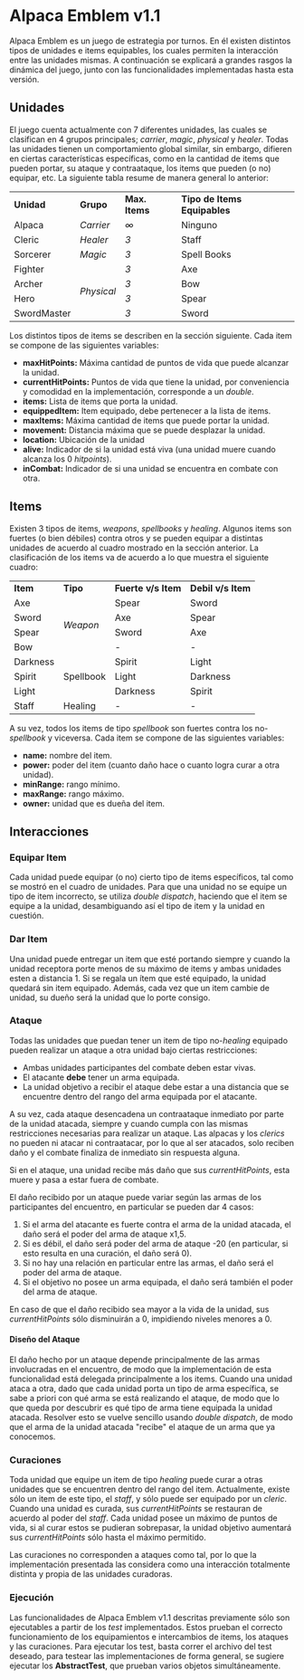 # Alpaca Emblem v1.1

Alpaca Emblem es un juego de estrategia por turnos. En él existen distintos tipos de unidades e items equipables, los cuales permiten la interacción entre las unidades mismas. A continuación se explicará a grandes rasgos la dinámica del juego, junto con las funcionalidades implementadas hasta esta versión.

## Unidades
El juego cuenta actualmente con 7 diferentes unidades, las cuales se clasifican en 4 grupos principales; *carrier*, *magic*, *physical* y *healer*. Todas las unidades tienen un comportamiento global similar, sin embargo, difieren en ciertas características específicas, como en la cantidad de items que pueden portar, su ataque y contraataque, los items que pueden (o no) equipar, etc. La siguiente tabla resume de manera general lo anterior:

<table>
  <tr>
    <td><b> Unidad </b></td>
    <td><b> Grupo </b></td>
    <td><b> Max. Items </b></td>
    <td><b> Tipo de Items Equipables </b></td>
  </tr>
  
  <tr>
    <td> Alpaca </td>
    <td><i> Carrier </i></td>
    <td><i> ∞ </i></td>
    <td> Ninguno </td>
  </tr>
  
  <tr>
    <td> Cleric </td>
    <td><i> Healer </i></td>
    <td><i> 3 </i></td>
    <td> Staff </td>
  </tr>
  
  <tr>
    <td> Sorcerer </td>
    <td><i> Magic </i></td>
    <td><i> 3 </i></td>
    <td> Spell Books </td>
  </tr>
  
  <tr>
    <td> Fighter </td>
    <td rowspan="4" ><i> Physical </i></td>
    <td><i> 3 </i></td>
    <td> Axe </td>
  </tr>
  
  <tr>
    <td> Archer </td>
    <td><i> 3 </i></td>
    <td> Bow </td>
  </tr>
  
  <tr>
    <td> Hero </td>
    <td><i> 3 </i></td>
    <td> Spear </td>
  </tr>
  
  <tr>
    <td> SwordMaster </td>
    <td><i> 3 </i></td>
    <td> Sword </td>
  </tr>
  
</table>

Los distintos tipos de items se describen en la sección siguiente.
Cada item se compone de las siguientes variables:
- **maxHitPoints:** Máxima cantidad de puntos de vida que puede alcanzar la unidad.
- **currentHitPoints:** Puntos de vida que tiene la unidad, por conveniencia y comodidad en la implementación, corresponde a un  *double*.
- **items:** Lista de items que porta la unidad.
- **equippedItem:** Item equipado, debe pertenecer a la lista de items.
- **maxItems:** Máxima cantidad de items que puede portar la unidad.
- **movement:** Distancia máxima que se puede desplazar la unidad.
- **location:** Ubicación de la unidad
- **alive:** Indicador de si la unidad está viva (una unidad muere cuando alcanza los 0 *hitpoints*).
- **inCombat:** Indicador de si una unidad se encuentra en combate con otra.

## Items
Existen 3 tipos de items, *weapons*, *spellbooks* y *healing*. Algunos items son fuertes (o bien débiles) contra otros y se pueden equipar a distintas unidades de acuerdo al cuadro mostrado en la sección anterior. La clasificación de los items va de acuerdo a lo que muestra el siguiente cuadro:

<table>
  <tr>
    <td><b> Item </b></td>
    <td><b> Tipo </b></td>
    <td><b> Fuerte v/s Item </b></td>
    <td><b> Debil v/s Item </b></td>
  </tr>
  
  <tr>
    <td> Axe </td>
    <td rowspan="4"><i> Weapon </i></td>
    <td> Spear </td>
    <td> Sword </td>
  </tr>
  
  <tr>
    <td> Sword </td>
    <td> Axe </td>
    <td> Spear </td>
  </tr>
  
  <tr>
    <td> Spear </td>
    <td> Sword </td>
    <td> Axe </td>
  </tr>
  
  <tr>
    <td> Bow </td>
    <td> - </td>
    <td> - </td>
  </tr>
  
  <tr>
    <td> Darkness </td>
    <td rowspan="3"> Spellbook </td>
    <td> Spirit </td>
    <td> Light </td>
  </tr>
  
  <tr>
    <td> Spirit </td>
    <td> Light </td>
    <td> Darkness </td>
  </tr>
  
  <tr>
    <td> Light </td>
    <td> Darkness </td>
    <td> Spirit </td>
  </tr>
  
  <tr>
    <td> Staff </td>
    <td> Healing </td>
    <td> - </td>
    <td> - </td>
  </tr>
  
</table>

A su vez, todos los items de tipo *spellbook* son fuertes contra los no-*spellbook* y viceversa. 
Cada item se compone de las siguientes variables:

- **name:** nombre del item.
- **power:** poder del item (cuanto daño hace o cuanto logra curar a otra unidad).
- **minRange:** rango mínimo.
- **maxRange:** rango máximo.
- **owner:** unidad que es dueña del item.

## Interacciones

### Equipar Item
Cada unidad puede equipar (o no) cierto tipo de items específicos, tal como se mostró en el cuadro de unidades. Para que una unidad no se equipe un tipo de item incorrecto, se utiliza *double dispatch*, haciendo que el item se equipe a la unidad, desambiguando así el tipo de item y la unidad en cuestión.

### Dar Item
Una unidad puede entregar un item que esté portando siempre y cuando la unidad receptora porte menos de su máximo de items y ambas unidades esten a distancia 1. Si se regala un ítem que esté equipado, la unidad quedará sin item equipado. Además, cada vez que un item cambie de unidad, su dueño será la unidad que lo porte consigo.

### Ataque
Todas las unidades que puedan tener un item de tipo no-*healing* equipado pueden realizar un ataque a otra unidad bajo ciertas restricciones:
- Ambas unidades participantes del combate deben estar vivas.
- El atacante **debe** tener un arma equipada.
- La unidad objetivo a recibir el ataque debe estar a una distancia que se encuentre dentro del rango del arma equipada por el atacante.

A su vez, cada ataque desencadena un contraataque inmediato por parte de la unidad atacada, siempre y cuando cumpla con las mismas restricciones necesarias para realizar un ataque. Las alpacas y los *clerics* no pueden ni atacar ni contraatacar, por lo que al ser atacados, solo reciben daño y el combate finaliza de inmediato sin respuesta alguna.

Si en el ataque, una unidad recibe más daño que sus *currentHitPoints*, esta muere y pasa a estar fuera de combate.

El daño recibido por un ataque puede variar según las armas de los participantes del encuentro, en particular se pueden dar 4 casos:
1. Si el arma del atacante es fuerte contra el arma de la unidad atacada, el daño será el poder del arma de ataque x1,5.
2. Si es débil, el daño será poder del arma de ataque -20 (en particular, si esto resulta en una curación, el daño será 0).
3. Si no hay una relación en particular entre las armas, el daño será el poder del arma de ataque.
4. Si el objetivo no posee un arma equipada, el daño será también el poder del arma de ataque.

En caso de que el daño recibido sea mayor a la vida de la unidad, sus *currentHitPoints* sólo disminuirán a 0, impidiendo niveles menores a 0.

#### Diseño del Ataque
El daño hecho por un ataque depende principalmente de las armas involucradas en el encuentro, de modo que la implementación de esta funcionalidad está delegada principalmente a los items. Cuando una unidad ataca a otra, dado que cada unidad porta un tipo de arma específica, se sabe a priori con qué arma se está realizando el ataque, de modo que lo que queda por descubrir es qué tipo de arma tiene equipada la unidad atacada. Resolver esto se vuelve sencillo usando *double dispatch*, de modo que el arma de la unidad atacada "recibe" el ataque de un arma que ya conocemos.

### Curaciones
Toda unidad que equipe un item de tipo *healing* puede curar a otras unidades que se encuentren dentro del rango del item. Actualmente, existe sólo un item de este tipo, el *staff*, y sólo puede ser equipado por un *cleric*. Cuando una unidad es curada, sus *currentHitPoints* se restauran de acuerdo al poder del *staff*. Cada unidad posee un máximo de puntos de vida, si al curar estos se pudieran sobrepasar, la unidad objetivo aumentará sus *currentHitPoints* sólo hasta el máximo permitido.

Las curaciones no corresponden a ataques como tal, por lo que la implementación presentada las considera como una interacción totalmente distinta y propia de las unidades curadoras.

### Ejecución
Las funcionalidades de Alpaca Emblem v1.1 descritas previamente sólo son ejecutables a partir de los *test* implementados. Estos prueban el correcto funcionamiento de los equipamientos e intercambios de items, los ataques y las curaciones. Para ejecutar los test, basta correr el archivo del test deseado, para testear las implementaciones de forma general, se sugiere ejecutar los **AbstractTest**, que prueban varios objetos simultáneamente.
